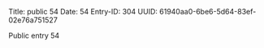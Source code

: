 Title: public 54
Date: 54
Entry-ID: 304
UUID: 61940aa0-6be6-5d64-83ef-02e76a751527

Public entry 54
